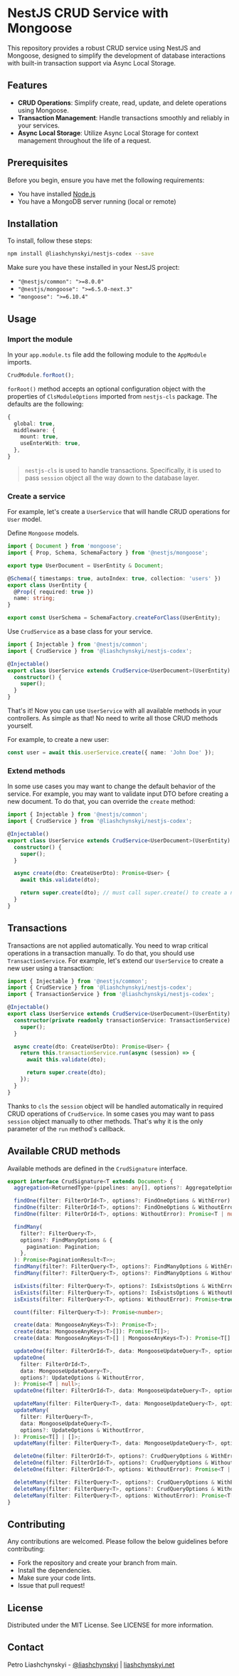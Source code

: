 # NestJS CRUD Service with Mongoose

This repository provides a robust CRUD service using NestJS and Mongoose, designed to simplify the development of database interactions with built-in transaction support via Async Local Storage.

## Features

- **CRUD Operations**: Simplify create, read, update, and delete operations using Mongoose.
- **Transaction Management**: Handle transactions smoothly and reliably in your services.
- **Async Local Storage**: Utilize Async Local Storage for context management throughout the life of a request.

## Prerequisites

Before you begin, ensure you have met the following requirements:

- You have installed [Node.js](https://nodejs.org/)
- You have a MongoDB server running (local or remote)

## Installation

To install, follow these steps:

```bash
npm install @liashchynskyi/nestjs-codex --save
```

Make sure you have these installed in your NestJS project:

- `"@nestjs/common": ">=8.0.0"`
- `"@nestjs/mongoose": ">=6.5.0-next.3"`
- `"mongoose": ">=6.10.4"`

## Usage

### Import the module

In your `app.module.ts` file add the following module to the `AppModule` imports.

```typescript
CrudModule.forRoot();
```

`forRoot()` method accepts an optional configuration object with the properties of
`ClsModuleOptions` imported from `nestjs-cls` package. The defaults are the following:

```typescript
{
  global: true,
  middleware: {
    mount: true,
    useEnterWith: true,
  },
}
```

> `nestjs-cls` is used to handle transactions. Specifically, it is used to pass `session` object all the way down to the database layer.

### Create a service

For example, let's create a `UserService` that will handle CRUD operations for `User` model.

Define `Mongoose` models.

```typescript
import { Document } from 'mongoose';
import { Prop, Schema, SchemaFactory } from '@nestjs/mongoose';

export type UserDocument = UserEntity & Document;

@Schema({ timestamps: true, autoIndex: true, collection: 'users' })
export class UserEntity {
  @Prop({ required: true })
  name: string;
}

export const UserSchema = SchemaFactory.createForClass(UserEntity);
```

Use `CrudService` as a base class for your service.

```typescript
import { Injectable } from '@nestjs/common';
import { CrudService } from '@liashchynskyi/nestjs-codex';

@Injectable()
export class UserService extends CrudService<UserDocument>(UserEntity) {
  constructor() {
    super();
  }
}
```

That's it! Now you can use `UserService` with all available methods in your controllers. As simple as that!
No need to write all those CRUD methods yourself.

For example, to create a new user:

```typescript
const user = await this.userService.create({ name: 'John Doe' });
```

### Extend methods

In some use cases you may want to change the default behavior of the service. For example, you may want to
validate input DTO before creating a new document. To do that, you can override the `create` method:

```typescript
import { Injectable } from '@nestjs/common';
import { CrudService } from '@liashchynskyi/nestjs-codex';

@Injectable()
export class UserService extends CrudService<UserDocument>(UserEntity) {
  constructor() {
    super();
  }

  async create(dto: CreateUserDto): Promise<User> {
    await this.validate(dto);

    return super.create(dto); // must call super.create() to create a new document
  }
}
```

## Transactions

Transactions are not applied automatically. You need to wrap critical operations in a transaction manually. To do that,
you should use `TransactionService`. For example, let's extend our `UserService` to create a new user using a transaction:

```typescript
import { Injectable } from '@nestjs/common';
import { CrudService } from '@liashchynskyi/nestjs-codex';
import { TransactionService } from '@liashchynskyi/nestjs-codex';

@Injectable()
export class UserService extends CrudService<UserDocument>(UserEntity) {
  constructor(private readonly transactionService: TransactionService) {
    super();
  }

  async create(dto: CreateUserDto): Promise<User> {
    return this.transactionService.run(async (session) => {
      await this.validate(dto);

      return super.create(dto);
    });
  }
}
```

Thanks to `cls` the `session` object will be handled automatically in required CRUD operations of `CrudService`.
In some cases you may want to pass `session` object manually to other methods. That's why it is
the only parameter of the `run` method's callback.

## Available CRUD methods

Available methods are defined in the `CrudSignature` interface.

```typescript
export interface CrudSignature<T extends Document> {
  aggregation<ReturnedType>(pipelines: any[], options?: AggregateOptions): Promise<ReturnedType[]>;

  findOne(filter: FilterOrId<T>, options?: FindOneOptions & WithError): Promise<T>;
  findOne(filter: FilterOrId<T>, options?: FindOneOptions & WithoutError): Promise<T | null>;
  findOne(filter: FilterOrId<T>, options: WithoutError): Promise<T | null>;

  findMany(
    filter?: FilterQuery<T>,
    options?: FindManyOptions & {
      pagination: Pagination;
    },
  ): Promise<PaginationResult<T>>;
  findMany(filter?: FilterQuery<T>, options?: FindManyOptions & WithError): Promise<T[]>;
  findMany(filter?: FilterQuery<T>, options?: FindManyOptions & WithoutError): Promise<T[]>;

  isExists(filter: FilterQuery<T>, options?: IsExistsOptions & WithError): Promise<true>;
  isExists(filter: FilterQuery<T>, options?: IsExistsOptions & WithoutError): Promise<boolean>;
  isExists(filter: FilterQuery<T>, options: WithoutError): Promise<true | boolean>;

  count(filter: FilterQuery<T>): Promise<number>;

  create(data: MongooseAnyKeys<T>): Promise<T>;
  create(data: MongooseAnyKeys<T>[]): Promise<T[]>;
  create(data: MongooseAnyKeys<T>[] | MongooseAnyKeys<T>): Promise<T[] | T>;

  updateOne(filter: FilterOrId<T>, data: MongooseUpdateQuery<T>, options?: UpdateOptions & WithError): Promise<T>;
  updateOne(
    filter: FilterOrId<T>,
    data: MongooseUpdateQuery<T>,
    options?: UpdateOptions & WithoutError,
  ): Promise<T | null>;
  updateOne(filter: FilterOrId<T>, data: MongooseUpdateQuery<T>, options: WithoutError): Promise<T | null>;

  updateMany(filter: FilterQuery<T>, data: MongooseUpdateQuery<T>, options?: UpdateOptions & WithError): Promise<T[]>;
  updateMany(
    filter: FilterQuery<T>,
    data: MongooseUpdateQuery<T>,
    options?: UpdateOptions & WithoutError,
  ): Promise<T[] | []>;
  updateMany(filter: FilterQuery<T>, data: MongooseUpdateQuery<T>, options: WithoutError): Promise<T[] | []>;

  deleteOne(filter: FilterOrId<T>, options?: CrudQueryOptions & WithError): Promise<T>;
  deleteOne(filter: FilterOrId<T>, options?: CrudQueryOptions & WithoutError): Promise<T | null>;
  deleteOne(filter: FilterOrId<T>, options: WithoutError): Promise<T | null>;

  deleteMany(filter: FilterQuery<T>, options?: CrudQueryOptions & WithError): Promise<T[]>;
  deleteMany(filter: FilterQuery<T>, options?: CrudQueryOptions & WithoutError): Promise<T[] | []>;
  deleteMany(filter: FilterQuery<T>, options: WithoutError): Promise<T[] | []>;
}
```

## Contributing

Any contributions are welcomed. Please follow the below guidelines before contributing:

- Fork the repository and create your branch from main.
- Install the dependencies.
- Make sure your code lints.
- Issue that pull request!

## License

Distributed under the MIT License. See LICENSE for more information.

## Contact

Petro Liashchynskyi - [@liashchynskyi](https://twitter.com/liashchynskyi) | [liashchynskyi.net](https://liashchynskyi.net/)
